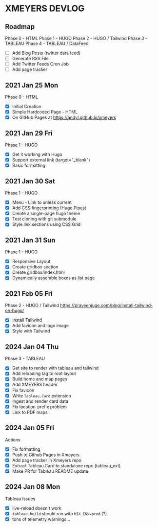 # XMEYERS DEVLOG

## Roadmap

Phase 0 - HTML
Phase 1 - HUGO
Phase 2 - HUGO / Tailwind 
Phase 3 - TABLEAU
Phase 4 - TABLEAU / DataFeed
- [ ] Add Blog Posts (twitter data feed)
- [ ] Generate RSS File
- [ ] Add Twitter Feeds Cron Job
- [ ] Add page tracker 

## 2021 Jan 25 Mon

Phase 0 - HTML
- [x] Initial Creation
- [x] Simple Hardcoded Page - HTML
- [x] On GitHub Pages at https://andyl.github.io/xmeyers

## 2021 Jan 29 Fri

Phase 1 - HUGO 
- [x] Get it working with Hugo
- [x] Support external link (target="\_blank")
- [x] Basic formatting

## 2021 Jan 30 Sat

Phase 1 - HUGO 
- [x] Menu - Link to unless current
- [x] Add CSS fingerprinting (Hugo Pipes)
- [x] Create a single-page hugo theme
- [x] Test cloning with git submodule
- [x] Style link sections using CSS Grid

## 2021 Jan 31 Sun

Phase 1 - HUGO 
- [x] Responsive Layout
- [x] Create gridbox section
- [x] Create gridbox/index.html
- [x] Dynamically assemble boxes as list page

## 2021 Feb 05 Fri

Phase 2 - HUGO / Tailwind
https://praveenjuge.com/blog/install-tailwind-on-hugo/

- [x] Install Tailwind 
- [x] Add favicon and logo image
- [x] Style with Tailwind

## 2024 Jan 04 Thu 

Phase 3 - TABLEAU 
- [x] Get site to render with tableau and tailwind 
- [x] Add reloading tag to root layout 
- [x] Build home and map pages 
- [x] Add XMEYERS header
- [x] Fix favicon 
- [x] Write `Tableau.Card` extension
- [x] Ingest and render card data 
- [x] Fix location-prefix problem 
- [x] Link to PDF maps

## 2024 Jan 05 Fri
 
Actions
- [x] Fix formatting 
- [x] Push to Github Pages in Xmeyers
- [x] Add page tracker in Xmeyers repo 
- [x] Extract Tableau.Card to standalone repo (tableau_ext)
- [x] Make PR for Tableau README update

## 2024 Jan 08 Mon 

Tableau Issues
- [x] live-reload doesn't work 
- [x] `tableau.build` should run with `MIX_ENV=prod` (?)
- [x] tons of telemetry warnings...

